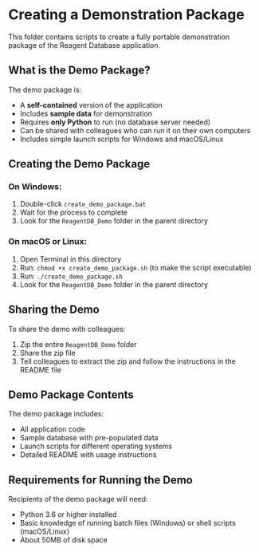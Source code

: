 # Creating a Demonstration Package

This folder contains scripts to create a fully portable demonstration package of the Reagent Database application.

## What is the Demo Package?

The demo package is:
- A **self-contained** version of the application
- Includes **sample data** for demonstration
- Requires **only Python** to run (no database server needed)
- Can be shared with colleagues who can run it on their own computers
- Includes simple launch scripts for Windows and macOS/Linux

## Creating the Demo Package

### On Windows:
1. Double-click `create_demo_package.bat`
2. Wait for the process to complete
3. Look for the `ReagentDB_Demo` folder in the parent directory

### On macOS or Linux:
1. Open Terminal in this directory
2. Run: `chmod +x create_demo_package.sh` (to make the script executable)
3. Run: `./create_demo_package.sh`
4. Look for the `ReagentDB_Demo` folder in the parent directory

## Sharing the Demo

To share the demo with colleagues:
1. Zip the entire `ReagentDB_Demo` folder
2. Share the zip file
3. Tell colleagues to extract the zip and follow the instructions in the README file

## Demo Package Contents

The demo package includes:
- All application code
- Sample database with pre-populated data
- Launch scripts for different operating systems
- Detailed README with usage instructions

## Requirements for Running the Demo

Recipients of the demo package will need:
- Python 3.6 or higher installed
- Basic knowledge of running batch files (Windows) or shell scripts (macOS/Linux)
- About 50MB of disk space
